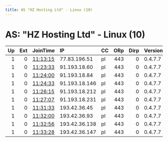 ```yaml
---
title: AS "HZ Hosting Ltd" - Linux (10)
---
```


# AS: "HZ Hosting Ltd" - Linux (10)

|   Up |   Ext | JoinTime                                                                                              | IP            | CC   |   ORp |   Dirp | Version   | Contact                | Nickname      |   eFamMembers |
|-----:|------:|:------------------------------------------------------------------------------------------------------|:--------------|:-----|------:|-------:|:----------|:-----------------------|:--------------|--------------:|
|    1 |     0 | [11:13:15](https://nusenu.github.io/OrNetStats/w/relay/38AE3B94B3FB049FB8DABE7DB71716D31033DAB9.html) | 77.83.196.51  | pl   |   443 |      0 | 0.4.7.7   | mocneakcje@asapmail.me | LolifoxPoland |            46 |
|    1 |     0 | [11:23:33](https://nusenu.github.io/OrNetStats/w/relay/4BAF0725111AD12AF5AF4BA4F64B48CD413F0A6B.html) | 91.193.18.60  | pl   |   443 |      0 | 0.4.7.7   | mocneakcje@asapmail.me | LolifoxPoland |            46 |
|    1 |     0 | [11:24:00](https://nusenu.github.io/OrNetStats/w/relay/7EFC3E4160457B1FE81C8A98FC018957E6E8A82A.html) | 91.193.18.84  | pl   |   443 |      0 | 0.4.7.7   | mocneakcje@asapmail.me | LolifoxPoland |            46 |
|    1 |     0 | [11:24:33](https://nusenu.github.io/OrNetStats/w/relay/64A5ECB18D13AC975F436B0959DA5D4D151028D7.html) | 91.193.18.146 | pl   |   443 |      0 | 0.4.7.7   | mocneakcje@asapmail.me | LolifoxPoland |            46 |
|    1 |     0 | [11:26:15](https://nusenu.github.io/OrNetStats/w/relay/40B511E39BEA839FCD9AF57DFA2ED795271D0E8E.html) | 91.193.18.212 | pl   |   443 |      0 | 0.4.7.7   | mocneakcje@asapmail.me | LolifoxPoland |            46 |
|    1 |     0 | [11:27:07](https://nusenu.github.io/OrNetStats/w/relay/516CEE1E24E30A9B83EC33E3474ABF2D034A1F99.html) | 91.193.18.231 | pl   |   443 |      0 | 0.4.7.7   | mocneakcje@asapmail.me | LolifoxPoland |            46 |
|    1 |     0 | [11:31:33](https://nusenu.github.io/OrNetStats/w/relay/843B1FB01F0DAC8C74AB71B8DECF93D9D98016DE.html) | 193.42.36.45  | pl   |   443 |      0 | 0.4.7.7   | mocneakcje@asapmail.me | LolifoxPoland |            46 |
|    1 |     0 | [11:32:00](https://nusenu.github.io/OrNetStats/w/relay/8E8A4B46248A9EEFA857CFCD6455004E55E48036.html) | 193.42.36.93  | pl   |   443 |      0 | 0.4.7.7   | mocneakcje@asapmail.me | LolifoxPoland |            46 |
|    1 |     0 | [11:32:56](https://nusenu.github.io/OrNetStats/w/relay/011EDF0498E7AAE4A3811143967D9DEE5C9669DB.html) | 193.42.36.138 | pl   |   443 |      0 | 0.4.7.7   | mocneakcje@asapmail.me | LolifoxPoland |            46 |
|    1 |     0 | [11:33:28](https://nusenu.github.io/OrNetStats/w/relay/CCDADDE3DA85CE72C67AFD671A4107E78A12AB86.html) | 193.42.36.147 | pl   |   443 |      0 | 0.4.7.7   | mocneakcje@asapmail.me | LolifoxPoland |            46 |
